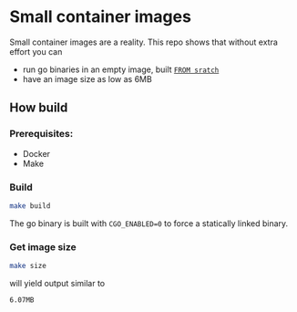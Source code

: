 # Small container images

Small container images are a reality. This repo shows that without extra effort you can

- run go binaries in an empty image, built [`FROM sratch`](https://hub.docker.com/_/scratch/)
- have an image size as low as 6MB

## How build

### Prerequisites:

- Docker
- Make

### Build

```sh
make build
```

The go binary is built with `CGO_ENABLED=0` to force a statically linked binary.

### Get image size

```sh
make size
```

will yield output similar to

```sh
6.07MB
```
